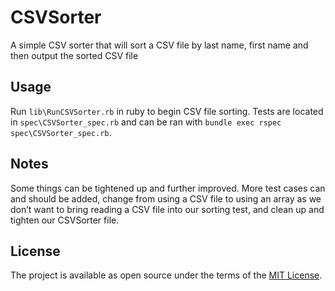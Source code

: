 # CSVSorter

A simple CSV sorter that will sort a CSV file by last name, first name and then output the sorted CSV file

## Usage

Run `lib\RunCSVSorter.rb` in ruby to begin CSV file sorting. Tests are located in `spec\CSVSorter_spec.rb` and can be ran with `bundle exec rspec spec\CSVSorter_spec.rb`.

## Notes

Some things can be tightened up and further improved. More test cases can and should be added, change from using a CSV file to using an array as we don’t want to bring reading a CSV file into our sorting test, and clean up and tighten our CSVSorter file.

## License

The project is available as open source under the terms of the [MIT License](https://opensource.org/licenses/MIT).
